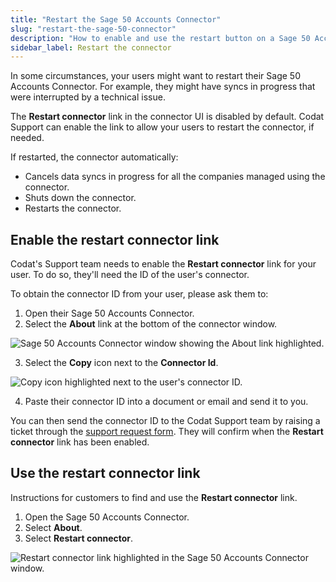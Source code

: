 ```yaml
---
title: "Restart the Sage 50 Accounts Connector"
slug: "restart-the-sage-50-connector"
description: "How to enable and use the restart button on a Sage 50 Accounts Connector."
sidebar_label: Restart the connector
---
```


In some circumstances, your users might want to restart their Sage 50 Accounts Connector. For example, they might have syncs in progress that were interrupted by a technical issue.

The **Restart connector** link in the connector UI is disabled by default. Codat Support can enable the link to allow your users to restart the connector, if needed.

If restarted, the connector automatically:

- Cancels data syncs in progress for all the companies managed using the connector.
- Shuts down the connector.
- Restarts the connector.

## Enable the restart connector link

Codat's Support team needs to enable the **Restart connector** link for your user. To do so, they'll need the ID of the user's connector.

To obtain the connector ID from your user, please ask them to:

1. Open their Sage 50 Accounts Connector.
2. Select the **About** link at the bottom of the connector window.

<img
  src="/img/old/4bb57a8-5f001da-Restart_connector_-_About_button-no-uat.jpg"
  alt="Sage 50 Accounts Connector window showing the About link highlighted."
/>

3. Select the **Copy** icon next to the **Connector Id**.

<img
  src="/img/old/5caa5e0-Restart_connector_-_Copy_button.jpg"
  alt="Copy icon highlighted next to the user's connector ID."
/>

4. Paste their connector ID into a document or email and send it to you.

You can then send the connector ID to the Codat Support team by raising a ticket through the [support request form](https://codat.zendesk.com/hc/en-gb/requests/new). They will confirm when the **Restart connector** link has been enabled.

## Use the restart connector link

Instructions for customers to find and use the **Restart connector** link.

1. Open the Sage 50 Accounts Connector.
2. Select **About**.
3. Select **Restart connector**.

<img
  src="/img/old/6278100-Restart_connector_-_restart_connector_button.jpg"
  alt="Restart connector link highlighted in the Sage 50 Accounts Connector window."
/>
